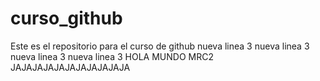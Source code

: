 # curso_github
Este es el repositorio para el curso de github
nueva linea 3
nueva linea 3
nueva linea 3
nueva linea 3
HOLA MUNDO MRC2
JAJAJAJAJAJAJAJAJAJAJA

